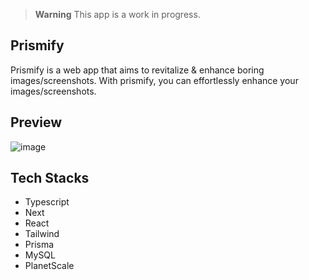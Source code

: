 > **Warning**
> This app is a work in progress.

## Prismify

Prismify is a web app that aims to revitalize & enhance boring images/screenshots. With prismify, you can effortlessly enhance your images/screenshots.

## Preview
![image](https://github.com/Sls0n/Prismify/assets/102340248/5e004ca7-d53a-400e-993c-a34cd9bdc829)

## Tech Stacks

- Typescript
- Next
- React
- Tailwind
- Prisma
- MySQL
- PlanetScale



